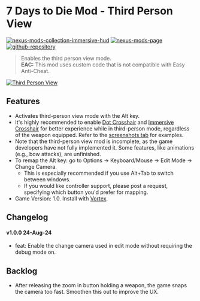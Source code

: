 # 7 Days to Die Mod - Third Person View
[![nexus-mods-collection-immersive-hud](https://img.shields.io/badge/Nexus%20Mods%20Collection-Immersive%20HUD%20-orange?style=flat-square&logo=spinrilla)](https://next.nexusmods.com/7daystodie/collections/epfqzi) [![nexus-mods-page](https://img.shields.io/badge/Nexus%20Mod-Third%20Person%20View%20-orange?style=flat-square&logo=spinrilla)](https://www.nexusmods.com/7daystodie/mods/5903) [![github-repository](https://img.shields.io/badge/GitHub-Repository-green?style=flat-square&logo=github)](https://github.com/rdok/7daystodie_mod_third_person_view)

> Enables the third person view mode.    
> **EAC:** This mod uses custom code that is not compatible with Easy Anti-Cheat.
 
[![Third Person View](https://raw.githubusercontent.com/rdok/7daystodie_mod_third_person_view/main/documentation/showcase.gif)](https://www.nexusmods.com/7daystodie/mods/5903)

## Features
- Activates third-person view mode with the Alt key.
- It's highly recommended to enable [Dot Crosshair](https://www.nexusmods.com/7daystodie/mods/5640) and [Immersive Crosshair](https://www.nexusmods.com/7daystodie/mods/5601) for better experience while in third-person mode, regardless of the weapon equipped. Refer to the [screenshots tab](https://staticdelivery.nexusmods.com/mods/1059/images/5903/5903-1724496760-686489418.jpeg) for examples.
- Note that the third-person view mod is incomplete, as the game developers have not fully implemented it. Some features, like animations (e.g., bow attacks), are unfinished.
- To remap the Alt key: go to Options -> Keyboard/Mouse -> Edit Mode -> Change Camera.
  - This is especially recommended if you use Alt+Tab to switch between windows.
  - If you would like controller support, please post a request, specifying which button you'd prefer for mapping.
- Game Version: 1.0. Install with [Vortex](https://www.nexusmods.com/about/vortex/).

## Changelog
#### v1.0.0 24-Aug-24
- feat: Enable the change camera used in edit mode without requiring the debug mode on.

## Backlog
- After releasing the zoom in button holding a weapon, the game snaps the camera too fast. Smoothen this out to improve the UX.

